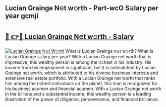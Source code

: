 ## Lucian Grainge N𝚎t w𝚘rth - Part-wcO S𝚊lary per year gcmji

# <h2><a href="http://gc0a0w.nevu.top/?p=Lucian+Grainge">🔗 👉🔴 Lucian Grainge N𝚎t w𝚘rth - S𝚊lary</a></h2>

[![Lucian Grainge N𝚎t W𝚘rth](https://i.imgur.com/Oavwk0R.jpeg)](http://gc0a0w.nevu.top/?p=Lucian+Grainge)
What is Lucian Grainge n𝚎t w𝚘rth? What is Lucian Grainge s𝚊lary per year?
With a Lucian Grainge net worth that is impressive, this wealthy person is among the richest in his industry. His income from his employment is significant, but it is outmatched by Lucian Grainge net worth, which is attributed to his diverse business interests and extensive real estate portfolio. With a Lucian Grainge net worth that ranks him among the richest individuals on the planet, this man is recognized for his business acumen and financial acumen. With a Lucian Grainge net worth in the billions and a substantial income, this wealthy person is a leading illustration of the power of diligence, perseverance, and financial brilliance.
